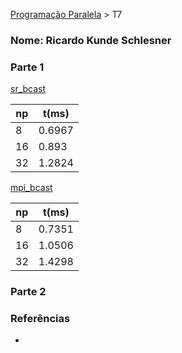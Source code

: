 [Programação Paralela](https://github.com/AndreaInfUFSM/elc139-2018a) > T7

### Nome: Ricardo Kunde Schlesner

### Parte 1

[sr_bcast](https://github.com/AndreaInfUFSM/elc139-2018a)

|np |t(ms)  |
|---|-------|
|8	|0.6967 |
|16	|0.893	|
|32	|1.2824	|

[mpi_bcast](https://github.com/AndreaInfUFSM/elc139-2018a)

|np |t(ms)  |
|---|-------|
|8	|0.7351 |
|16	|1.0506	|
|32	|1.4298	|

### Parte 2


### Referências
- 

